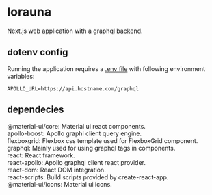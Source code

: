 # lorauna

Next.js web application with a graphql backend.

## dotenv config

Running the application requires a [.env file](https://github.com/motdotla/dotenv) with following environment variables:

```
APOLLO_URL=https://api.hostname.com/graphql
```

## dependecies

@material-ui/core: Material ui react components.  
apollo-boost: Apollo graphl client query engine.  
flexboxgrid: Flexbox css template used for FlexboxGrid component.  
graphql: Mainly used for using graphql tags in components.  
react: React framework.  
react-apollo: Apollo graphql client react provider.  
react-dom: React DOM integration.  
react-scripts: Build scripts provided by create-react-app.  
@material-ui/icons: Material ui icons.  